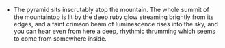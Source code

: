 - The pyramid sits inscrutably atop the mountain. The whole summit of the mountaintop is lit by the deep ruby glow streaming brightly from its edges, and a faint crimson beam of luminescence rises into the sky, and you can hear even from here a deep, rhythmic thrumming which seems to come from somewhere inside.